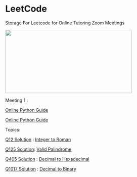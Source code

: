 # LeetCode
Storage For Leetcode for Online Tutoring Zoom Meetings 

<img src="https://leetcode.com/static/images/LeetCode_Sharing.png" width="400" height="200" />

Meeting 1 :

[Online Python Guide](https://www.w3schools.com/python/python_casting.asp)

[Online Python Guide](https://docs.python.org/3/library/math.html)

Topics:

[Q12 Solution](https://github.com/SarahBass/LeetCode/blob/main/python/Q12_IntegertoRoman) : [Integer to Roman](https://leetcode.com/problems/integer-to-roman/)

[Q125 Solution](https://github.com/SarahBass/LeetCode/blob/main/python/Q125_Palindrome): [Valid Palindrome](https://leetcode.com/problems/valid-palindrome/)

[Q405 Solution](https://github.com/SarahBass/LeetCode/blob/main/python/Q405_DecimaltoHexidecimal) : [Decimal to Hexadecimal](https://leetcode.com/problems/convert-a-number-to-hexadecimal/)

[Q1017 Solution](https://github.com/SarahBass/LeetCode/blob/main/python/Q1072_DecimaltoBinary) : [Decimal to Binary](https://leetcode.com/problems/convert-to-base-2/)



